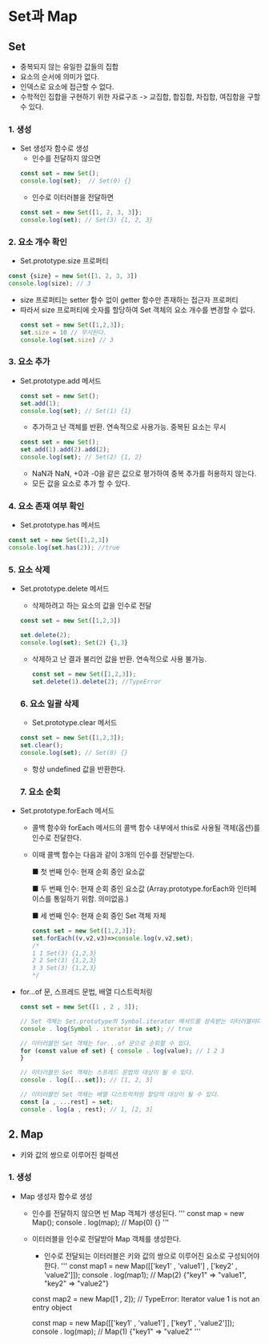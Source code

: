# Set과 Map

## Set
* 중복되지 않는 유일한 값들의 집합
* 요소의 순서에 의미가 없다.
* 인덱스로 요소에 접근할 수 없다.
* 수학적인 집합을 구현하기 위한 자료구조 -> 교집합, 합집합, 차집합, 여집합을 구할 수 있다.

### 1. 생성
* Set 생성자 함수로 생성
  * 인수를 전달하지 않으면
  ```javascript
  const set = new Set();
  console.log(set);  // Set(0) {}
  ```
  * 인수로 이터러블을 전달하면
  ```javascript
  const set = new Set([1, 2, 3, 3]};
  console.log(set); // Set(3) {1, 2, 3}
  ```
### 2. 요소 개수 확인
* Set.prototype.size 프로퍼티
```javascript
const {size} = new Set([1, 2, 3, 3])
console.log(size); // 3
```
  * size 프로퍼티는 setter 함수 없이 getter 함수만 존재하는 접근자 프로퍼티
  * 따라서 size 프로퍼티에 숫자를 할당하여 Set 객체의 요소 개수를 변경할 수 없다.
    ```javascript
    const set = new Set([1,2,3]);
    set.size = 10 // 무시된다.
    console.log(set.size) // 3
    ```
  ### 3. 요소 추가
* Set.prototype.add 메서드
  ```javascript
  const set = new Set();
  set.add(1);
  console.log(set); // Set(1) {1}
  ```
  * 추가하고 난 객체를 반환. 연속적으로 사용가능. 중복된 요소는 무시
  ```javascript
  const set = new Set();
  set.add(1).add(2).add(2);
  console.log(set); // Set(2) {1, 2} 
  ```
  * NaN과 NaN, +0과 -0을 같은 값으로 평가하여 중복 추가를 허용하지 않는다.
  * 모든 값을 요소로 추가 할 수 있다.
 
### 4. 요소 존재 여부 확인
* Set.prototype.has 메서드
```javascript
const set = new Set([1,2,3])
console.log(set.has(2)); //true
```

### 5. 요소 삭제
* Set.prototype.delete 메서드
  * 삭제하려고 하는 요소의 값을 인수로 전달
  ```javascript
  const set = new Set([1,2,3])

  set.delete(2);
  console.log(set); Set(2) {1,3}
  ```
  * 삭제하고 난 결과 불리언 값을 반환. 연속적으로 사용 불가능.
    ```javascript
    const set = new Set([1,2,3]);
    set.delete(1).delete(2); //TypeError
    ```
  ### 6. 요소 일괄 삭제
  * Set.prototype.clear 메서드
  ```javascript
  const set = new Set([1,2,3]);
  set.clear();
  console.log(set); // Set(0) {}
  ```
  * 항상 undefined 값을 반환한다.

  ### 7. 요소 순회
* Set.prototype.forEach 메서드
  * 콜백 함수와 forEach 메서드의 콜백 함수 내부에서 this로 사용될 객체(옵션)를 인수로 전달한다.
  * 이때 콜백 함수는 다음과 같이 3개의 인수를 전달받는다.
    
    ■ 첫 번째 인수: 현재 순회 중인 요소값
    
    ■ 두 번째 인수: 현재 순회 중인 요소값 (Array.prototype.forEach와 인터페이스를 통일하기 위함. 의미없음.)
    
    ■ 세 번째 인수: 현재 순회 중인 Set 객체 자체
    ```javascript
    const set = new Set([1,2,3]);
    set.forEach((v,v2,v3)=>console.log(v,v2,set);
    /*
    1 1 Set(3) {1,2,3}
    2 2 Set(3) {1,2,3}
    3 3 Set(3) {1,2,3}
    */
    ```

* for...of 문, 스프레드 문법, 배열 디스트럭처링
  ```javascript
  const set = new Set([1 , 2 , 3]);

  // Set 객체는 Set.prototype의 Symbol.iterator 메서드를 상속받는 이터러블이다.
  console . log(Symbol . iterator in set); // true

  // 이터러블인 Set 객체는 for...of 문으로 순회할 수 있다.
  for (const value of set) { console . log(value); // 1 2 3
  }

  // 이터러블인 Set 객체는 스프레드 문법의 대상이 될 수 있다.
  console . log([...set]); // [1, 2, 3]

  // 이터러블인 Set 객체는 배열 디스트럭처링 할당의 대상이 될 수 있다.
  const [a , ...rest] = set;
  console . log(a , rest); // 1, [2, 3]
  ```

## 2. Map

* 키와 값의 쌍으로 이루어진 컬렉션

### 1. 생성
* Map 생성자 함수로 생성

  * 인수를 전달하지 않으면 빈 Map 객체가 생성된다.
  '''
  const map = new Map();
  console . log(map); // Map(0) {}
  '''
  * 이터러블을 인수로 전달받아 Map 객체를 생성한다.
    * 인수로 전달되는 이터러블은 키와 값의 쌍으로 이루어진 요소로 구성되어야 한다.
    '''
    const map1 = new Map([['key1' , 'value1'] , ['key2' , 'value2']]);
    console . log(map1); // Map(2) {"key1" => "value1", "key2" => "value2"}
    
    const map2 = new Map([1 , 2]); // TypeError: Iterator value 1 is not an entry object
    
    const map = new Map([['key1' , 'value1'] , ['key1' , 'value2']]);
    console . log(map); // Map(1) {"key1" => "value2"
    '''








